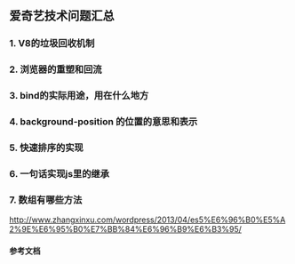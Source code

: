 ## 爱奇艺技术问题汇总
### 1. V8的垃圾回收机制

### 2. 浏览器的重塑和回流

### 3. bind的实际用途，用在什么地方

### 4. background-position 的位置的意思和表示

### 5. 快速排序的实现

### 6. 一句话实现js里的继承

### 7. 数组有哪些方法
http://www.zhangxinxu.com/wordpress/2013/04/es5%E6%96%B0%E5%A2%9E%E6%95%B0%E7%BB%84%E6%96%B9%E6%B3%95/

#### 参考文档

